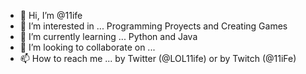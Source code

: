 - 👋 Hi, I’m @11ife
- 👀 I’m interested in ... Programming Proyects and Creating Games
- 🌱 I’m currently learning ... Python and Java
- 💞️ I’m looking to collaborate on ...
- 📫 How to reach me ... by Twitter (@LOL11ife) or by Twitch (@11iFe)

<!---
11ife/11ife is a ✨ special ✨ repository because its `README.md` (this file) appears on your GitHub profile.
You can click the Preview link to take a look at your changes.
--->
